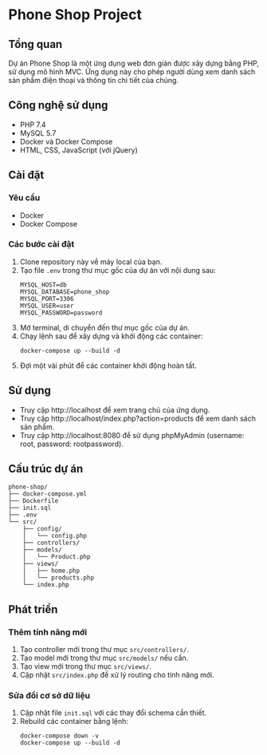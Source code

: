 # Phone Shop Project

## Tổng quan
Dự án Phone Shop là một ứng dụng web đơn giản được xây dựng bằng PHP, sử dụng mô hình MVC. Ứng dụng này cho phép người dùng xem danh sách sản phẩm điện thoại và thông tin chi tiết của chúng.

## Công nghệ sử dụng
- PHP 7.4
- MySQL 5.7
- Docker và Docker Compose
- HTML, CSS, JavaScript (với jQuery)

## Cài đặt

### Yêu cầu
- Docker
- Docker Compose

### Các bước cài đặt
1. Clone repository này về máy local của bạn.
2. Tạo file `.env` trong thư mục gốc của dự án với nội dung sau:
   ```
   MYSQL_HOST=db
   MYSQL_DATABASE=phone_shop
   MYSQL_PORT=3306
   MYSQL_USER=user
   MYSQL_PASSWORD=password
   ```
3. Mở terminal, di chuyển đến thư mục gốc của dự án.
4. Chạy lệnh sau để xây dựng và khởi động các container:
   ```
   docker-compose up --build -d
   ```
5. Đợi một vài phút để các container khởi động hoàn tất.

## Sử dụng
- Truy cập http://localhost để xem trang chủ của ứng dụng.
- Truy cập http://localhost/index.php?action=products để xem danh sách sản phẩm.
- Truy cập http://localhost:8080 để sử dụng phpMyAdmin (username: root, password: rootpassword).

## Cấu trúc dự án
```
phone-shop/
├── docker-compose.yml
├── Dockerfile
├── init.sql
├── .env
└── src/
    ├── config/
    │   └── config.php
    ├── controllers/
    ├── models/
    │   └── Product.php
    ├── views/
    │   ├── home.php
    │   └── products.php
    └── index.php
```

## Phát triển

### Thêm tính năng mới
1. Tạo controller mới trong thư mục `src/controllers/`.
2. Tạo model mới trong thư mục `src/models/` nếu cần.
3. Tạo view mới trong thư mục `src/views/`.
4. Cập nhật `src/index.php` để xử lý routing cho tính năng mới.

### Sửa đổi cơ sở dữ liệu
1. Cập nhật file `init.sql` với các thay đổi schema cần thiết.
2. Rebuild các container bằng lệnh:
   ```
   docker-compose down -v
   docker-compose up --build -d
   ```
